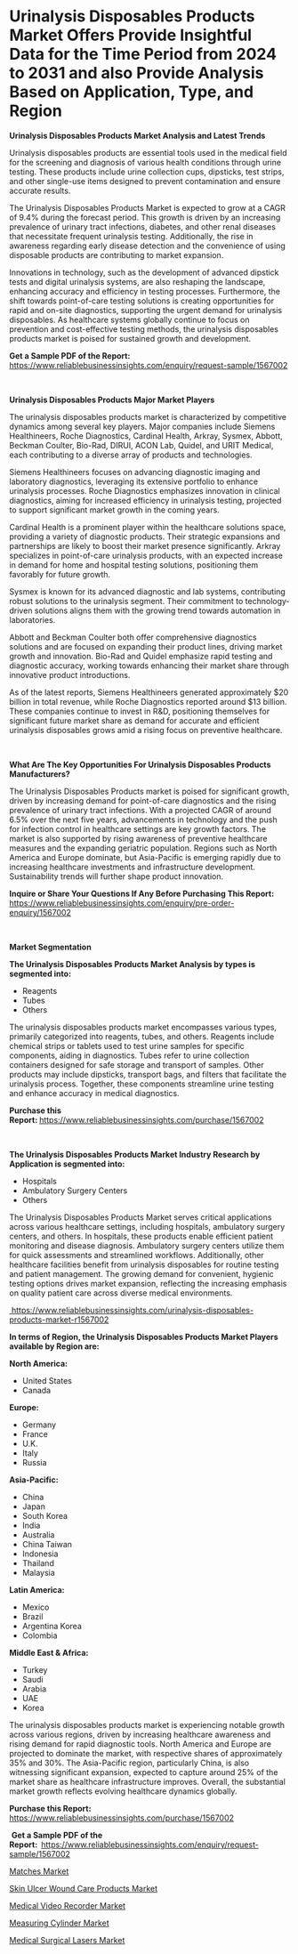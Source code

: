 <p><h1>Urinalysis Disposables Products Market Offers Provide Insightful Data for the Time Period from 2024 to 2031 and also Provide Analysis Based on Application, Type, and Region</h1></p><p><strong>Urinalysis Disposables Products Market Analysis and Latest Trends</strong></p>
<p><p>Urinalysis disposables products are essential tools used in the medical field for the screening and diagnosis of various health conditions through urine testing. These products include urine collection cups, dipsticks, test strips, and other single-use items designed to prevent contamination and ensure accurate results.</p><p>The Urinalysis Disposables Products Market is expected to grow at a CAGR of 9.4% during the forecast period. This growth is driven by an increasing prevalence of urinary tract infections, diabetes, and other renal diseases that necessitate frequent urinalysis testing. Additionally, the rise in awareness regarding early disease detection and the convenience of using disposable products are contributing to market expansion.</p><p>Innovations in technology, such as the development of advanced dipstick tests and digital urinalysis systems, are also reshaping the landscape, enhancing accuracy and efficiency in testing processes. Furthermore, the shift towards point-of-care testing solutions is creating opportunities for rapid and on-site diagnostics, supporting the urgent demand for urinalysis disposables. As healthcare systems globally continue to focus on prevention and cost-effective testing methods, the urinalysis disposables products market is poised for sustained growth and development.</p></p>
<p><strong>Get a Sample PDF of the Report:&nbsp;</strong> <a href="https://www.reliablebusinessinsights.com/enquiry/request-sample/1567002?utm_campaign=63&utm_medium=2&utm_source=Github&utm_content=ia&utm_term=16122024&utm_id=urinalysis-disposables-products">https://www.reliablebusinessinsights.com/enquiry/request-sample/1567002</a></p>
<p>&nbsp;</p>
<p><strong>Urinalysis Disposables Products Major Market Players</strong></p>
<p><p>The urinalysis disposables products market is characterized by competitive dynamics among several key players. Major companies include Siemens Healthineers, Roche Diagnostics, Cardinal Health, Arkray, Sysmex, Abbott, Beckman Coulter, Bio-Rad, DIRUI, ACON Lab, Quidel, and URIT Medical, each contributing to a diverse array of products and technologies.</p><p>Siemens Healthineers focuses on advancing diagnostic imaging and laboratory diagnostics, leveraging its extensive portfolio to enhance urinalysis processes. Roche Diagnostics emphasizes innovation in clinical diagnostics, aiming for increased efficiency in urinalysis testing, projected to support significant market growth in the coming years.</p><p>Cardinal Health is a prominent player within the healthcare solutions space, providing a variety of diagnostic products. Their strategic expansions and partnerships are likely to boost their market presence significantly. Arkray specializes in point-of-care urinalysis products, with an expected increase in demand for home and hospital testing solutions, positioning them favorably for future growth.</p><p>Sysmex is known for its advanced diagnostic and lab systems, contributing robust solutions to the urinalysis segment. Their commitment to technology-driven solutions aligns them with the growing trend towards automation in laboratories.</p><p>Abbott and Beckman Coulter both offer comprehensive diagnostics solutions and are focused on expanding their product lines, driving market growth and innovation. Bio-Rad and Quidel emphasize rapid testing and diagnostic accuracy, working towards enhancing their market share through innovative product introductions.</p><p>As of the latest reports, Siemens Healthineers generated approximately $20 billion in total revenue, while Roche Diagnostics reported around $13 billion. These companies continue to invest in R&D, positioning themselves for significant future market share as demand for accurate and efficient urinalysis disposables grows amid a rising focus on preventive healthcare.</p></p>
<p>&nbsp;</p>
<p><strong>What Are The Key Opportunities For Urinalysis Disposables Products Manufacturers?</strong></p>
<p><p>The Urinalysis Disposables Products market is poised for significant growth, driven by increasing demand for point-of-care diagnostics and the rising prevalence of urinary tract infections. With a projected CAGR of around 6.5% over the next five years, advancements in technology and the push for infection control in healthcare settings are key growth factors. The market is also supported by rising awareness of preventive healthcare measures and the expanding geriatric population. Regions such as North America and Europe dominate, but Asia-Pacific is emerging rapidly due to increasing healthcare investments and infrastructure development. Sustainability trends will further shape product innovation.</p></p>
<p><strong>Inquire or Share Your Questions If Any Before Purchasing This Report:</strong> <a href="https://www.reliablebusinessinsights.com/enquiry/pre-order-enquiry/1567002?utm_campaign=63&utm_medium=2&utm_source=Github&utm_content=ia&utm_term=16122024&utm_id=urinalysis-disposables-products">https://www.reliablebusinessinsights.com/enquiry/pre-order-enquiry/1567002</a></p>
<p>&nbsp;</p>
<p><strong>Market Segmentation</strong></p>
<p><strong>The Urinalysis Disposables Products Market Analysis by types is segmented into:</strong></p>
<p><ul><li>Reagents</li><li>Tubes</li><li>Others</li></ul></p>
<p><p>The urinalysis disposables products market encompasses various types, primarily categorized into reagents, tubes, and others. Reagents include chemical strips or tablets used to test urine samples for specific components, aiding in diagnostics. Tubes refer to urine collection containers designed for safe storage and transport of samples. Other products may include dipsticks, transport bags, and filters that facilitate the urinalysis process. Together, these components streamline urine testing and enhance accuracy in medical diagnostics.</p></p>
<p><strong>Purchase this Report:&nbsp;</strong><a href="https://www.reliablebusinessinsights.com/purchase/1567002?utm_campaign=63&utm_medium=2&utm_source=Github&utm_content=ia&utm_term=16122024&utm_id=urinalysis-disposables-products">https://www.reliablebusinessinsights.com/purchase/1567002</a></p>
<p>&nbsp;</p>
<p><strong>The Urinalysis Disposables Products Market Industry Research by Application is segmented into:</strong></p>
<p><ul><li>Hospitals</li><li>Ambulatory Surgery Centers</li><li>Others</li></ul></p>
<p><p>The Urinalysis Disposables Products Market serves critical applications across various healthcare settings, including hospitals, ambulatory surgery centers, and others. In hospitals, these products enable efficient patient monitoring and disease diagnosis. Ambulatory surgery centers utilize them for quick assessments and streamlined workflows. Additionally, other healthcare facilities benefit from urinalysis disposables for routine testing and patient management. The growing demand for convenient, hygienic testing options drives market expansion, reflecting the increasing emphasis on quality patient care across diverse medical environments.</p></p>
<p><a href="https://www.reliablebusinessinsights.com/urinalysis-disposables-products-market-r1567002?utm_campaign=63&utm_medium=2&utm_source=Github&utm_content=ia&utm_term=16122024&utm_id=urinalysis-disposables-products">&nbsp;https://www.reliablebusinessinsights.com/urinalysis-disposables-products-market-r1567002</a></p>
<p><strong>In terms of Region, the Urinalysis Disposables Products Market Players available by Region are:</strong></p>
<p>
    <p> <strong> North America: </strong>
        <ul>
            <li>United States</li>
            <li>Canada</li>
        </ul>
        </p> 
    <p> <strong> Europe: </strong>
        <ul>
            <li>Germany</li>
            <li>France</li>
            <li>U.K.</li>
            <li>Italy</li>
            <li>Russia</li>
        </ul>
        </p> 
    <p> <strong> Asia-Pacific: </strong>
        <ul>
            <li>China</li>
            <li>Japan</li>
            <li>South Korea</li>
            <li>India</li>
            <li>Australia</li>
            <li>China Taiwan</li>
            <li>Indonesia</li>
            <li>Thailand</li>
            <li>Malaysia</li>
        </ul>
        </p> 
    <p> <strong> Latin America: </strong>
        <ul>
            <li>Mexico</li>
            <li>Brazil</li>
            <li>Argentina Korea</li>
            <li>Colombia</li>
        </ul>
        </p> 
    <p> <strong> Middle East & Africa: </strong>
        <ul>
            <li>Turkey</li>
            <li>Saudi</li>
            <li>Arabia</li>
            <li>UAE</li>
            <li>Korea</li>
        </ul>
    </p>
    </p>
<p><p>The urinalysis disposables products market is experiencing notable growth across various regions, driven by increasing healthcare awareness and rising demand for rapid diagnostic tools. North America and Europe are projected to dominate the market, with respective shares of approximately 35% and 30%. The Asia-Pacific region, particularly China, is also witnessing significant expansion, expected to capture around 25% of the market share as healthcare infrastructure improves. Overall, the substantial market growth reflects evolving healthcare dynamics globally.</p></p>
<p><strong>Purchase this Report: </strong><a href="https://www.reliablebusinessinsights.com/purchase/1567002?utm_campaign=63&utm_medium=2&utm_source=Github&utm_content=ia&utm_term=16122024&utm_id=urinalysis-disposables-products">https://www.reliablebusinessinsights.com/purchase/1567002</a></p>
<p>&nbsp;<strong>Get a Sample PDF of the Report:&nbsp;&nbsp;</strong><a href="https://www.reliablebusinessinsights.com/enquiry/request-sample/1567002?utm_campaign=63&utm_medium=2&utm_source=Github&utm_content=ia&utm_term=16122024&utm_id=urinalysis-disposables-products">https://www.reliablebusinessinsights.com/enquiry/request-sample/1567002</a></p>
<p><strong></strong></p>
<p><p><a href="https://www.linkedin.com/pulse/matches-market-growth-competitive-landscape-segment-tbthc?utm_campaign=63&utm_medium=2&utm_source=Github&utm_content=ia&utm_term=16122024&utm_id=urinalysis-disposables-products">Matches Market</a></p><p><a href="https://github.com/manesros8/Market-Research-Report-List-1/blob/main/skin-ulcer-wound-care-products-market.md?utm_campaign=63&utm_medium=2&utm_source=Github&utm_content=ia&utm_term=16122024&utm_id=urinalysis-disposables-products">Skin Ulcer Wound Care Products Market</a></p><p><a href="https://www.linkedin.com/pulse/medical-video-recorder-market-overview-regional-outlook-competitive-2vagc?utm_campaign=63&utm_medium=2&utm_source=Github&utm_content=ia&utm_term=16122024&utm_id=urinalysis-disposables-products">Medical Video Recorder Market</a></p><p><a href="https://www.linkedin.com/pulse/market-dynamics-projected-growth-measuring-cylinder-1uisc?utm_campaign=63&utm_medium=2&utm_source=Github&utm_content=ia&utm_term=16122024&utm_id=urinalysis-disposables-products">Measuring Cylinder Market</a></p><p><a href="https://github.com/WashimHussain441/Market-Research-Report-List-1/blob/main/medical-surgical-lasers-market.md?utm_campaign=63&utm_medium=2&utm_source=Github&utm_content=ia&utm_term=16122024&utm_id=urinalysis-disposables-products">Medical Surgical Lasers Market</a></p></p>